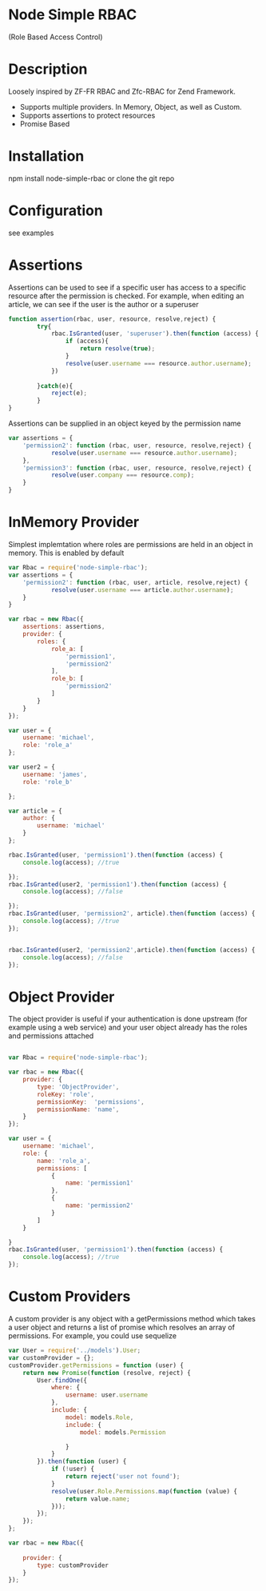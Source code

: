 
# Node Simple RBAC
(Role Based Access Control)

# Description

Loosely inspired by ZF-FR RBAC and Zfc-RBAC for Zend Framework.
* Supports multiple providers. In Memory, Object, as well as Custom.
* Supports assertions to protect resources
* Promise Based

# Installation
npm install node-simple-rbac or clone the git repo

# Configuration
see examples

# Assertions

Assertions can be used to see if a specific user has access to a specific resource after the permission is checked. For example, when editing an article, we can see if the user is the author or a superuser
```js
function assertion(rbac, user, resource, resolve,reject) {
        try{
            rbac.IsGranted(user, 'superuser').then(function (access) {
                if (access){
                    return resolve(true);
                }
                resolve(user.username === resource.author.username);
            })
            
        }catch(e){
            reject(e);
        }
}
```

Assertions can be supplied in an object keyed by the permission name
```js
var assertions = {
    'permission2': function (rbac, user, resource, resolve,reject) {
            resolve(user.username === resource.author.username);
    },
    'permission3': function (rbac, user, resource, resolve,reject) {
            resolve(user.company === resource.comp);
    }
}

```

# InMemory Provider

Simplest implemtation where roles are permissions are held in an object in memory. This is enabled by default

```js
var Rbac = require('node-simple-rbac');
var assertions = {
    'permission2': function (rbac, user, article, resolve,reject) {
            resolve(user.username === article.author.username);
    }
}

var rbac = new Rbac({
    assertions: assertions,
    provider: {
        roles: {
            role_a: [ 
                'permission1', 
                'permission2'
            ],
            role_b: [ 
                'permission2'
            ]
        } 
    }	
});

var user = {
    username: 'michael',
    role: 'role_a'
};

var user2 = {
    username: 'james',
    role: 'role_b'

};

var article = {
    author: {
        username: 'michael'
    }
};

rbac.IsGranted(user, 'permission1').then(function (access) {
    console.log(access); //true

});
rbac.IsGranted(user2, 'permission1').then(function (access) {
    console.log(access); //false

});
rbac.IsGranted(user, 'permission2', article).then(function (access) {
    console.log(access); //true
});


rbac.IsGranted(user2, 'permission2',article).then(function (access) {
    console.log(access); //false
});

```


# Object Provider

The object provider is useful if your authentication is done upstream (for example using a web service) and your user object already has the roles and permissions attached
```js

var Rbac = require('node-simple-rbac');

var rbac = new Rbac({
    provider: {
        type: 'ObjectProvider',
        roleKey: 'role',
        permissionKey:  'permissions',
        permissionName: 'name',
    }	
});

var user = {
    username: 'michael',
    role: {
        name: 'role_a',
        permissions: [
            {
                name: 'permission1'
            },
            {
                name: 'permission2'
            }
        ]
    }

}
rbac.IsGranted(user, 'permission1').then(function (access) {
    console.log(access); //true
});
```
# Custom Providers

A custom provider is any object with a getPermissions method which takes a user object and returns a list of promise which resolves an array of permissions.
For example, you could use sequelize

```js
var User = require('../models').User;
var customProvider = {};
customProvider.getPermissions = function (user) {
    return new Promise(function (resolve, reject) {
        User.findOne({
            where: {
                username: user.username
            },
            include: {
                model: models.Role,
                include: {
                    model: models.Permission

                }
            }
        }).then(function (user) {
            if (!user) {
                return reject('user not found');
            }
            resolve(user.Role.Permissions.map(function (value) {
                return value.name;
            }));
        });
    });
};

var rbac = new Rbac({
    
    provider: {
        type: customProvider
    }	
});



